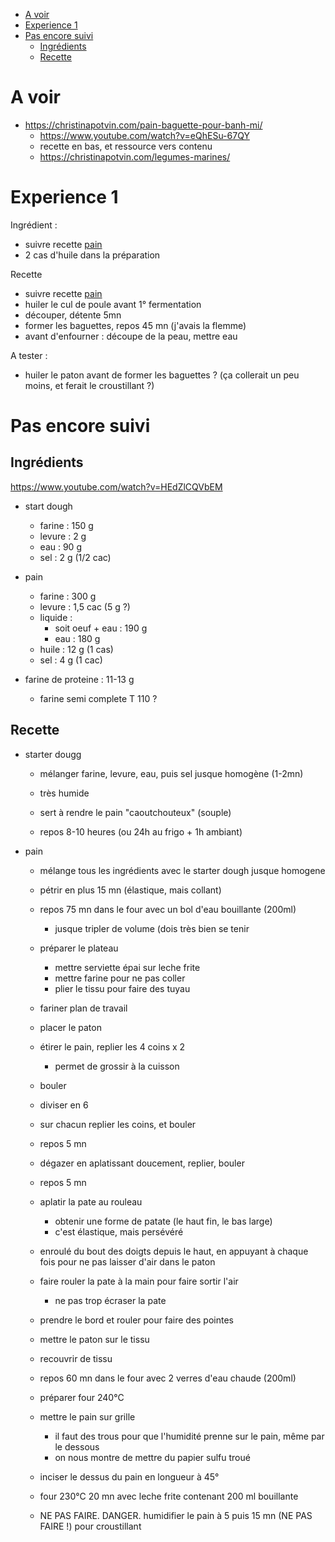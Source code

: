 
<!-- vim-markdown-toc GFM -->

* [A voir](#a-voir)
* [Experience 1](#experience-1)
* [Pas encore suivi](#pas-encore-suivi)
    * [Ingrédients](#ingrédients)
    * [Recette](#recette)

<!-- vim-markdown-toc -->

# A voir
- https://christinapotvin.com/pain-baguette-pour-banh-mi/
    - https://www.youtube.com/watch?v=eQhESu-67QY
    - recette en bas, et ressource vers contenu
    - https://christinapotvin.com/legumes-marines/

# Experience 1

Ingrédient : 
- suivre recette [pain](pain.md)
- 2 cas d'huile dans la préparation

Recette
- suivre recette [pain](pain.md)
- huiler le cul de poule avant 1° fermentation
- découper, détente 5mn
- former les baguettes, repos 45 mn (j'avais la flemme)
- avant d'enfourner : découpe de la peau, mettre eau

A tester :
- huiler le paton avant de former les baguettes ? (ça collerait un peu moins, et ferait le croustillant ?)

# Pas encore suivi
## Ingrédients
https://www.youtube.com/watch?v=HEdZlCQVbEM

- start dough
    - farine :  150 g
    - levure :  2 g
    - eau    :  90 g
    - sel    :  2 g (1/2 cac)

- pain
    - farine :  300 g
    - levure :  1,5 cac (5 g ?)
    - liquide :
        - soit oeuf + eau   :  190 g
        - eau    :  180 g
    - huile  :  12 g (1 cas)
    - sel    :  4 g (1 cac)

- farine de proteine : 11-13 g
    - farine semi complete T 110 ?


## Recette

- starter dougg
    - mélanger farine, levure, eau, puis sel jusque homogène (1-2mn)
    - très humide
    - sert à rendre le pain "caoutchouteux" (souple)

    - repos 8-10 heures (ou 24h au frigo + 1h ambiant)


- pain
    - mélange tous les ingrédients avec le starter dough jusque homogene
    - pétrir en plus 15 mn (élastique, mais collant)
    - repos 75 mn dans le four avec un bol d'eau bouillante (200ml)
        - jusque tripler de volume (dois très bien se tenir


    - préparer le plateau
        - mettre serviette épai sur leche frite
        - mettre farine pour ne pas coller
        - plier le tissu pour faire des tuyau

    - fariner plan de travail
    - placer le paton
    - étirer le pain, replier les 4 coins x 2
        - permet de grossir à la cuisson
    - bouler

    - diviser en 6
    - sur chacun replier les coins, et bouler
    - repos 5 mn

    - dégazer en aplatissant doucement, replier, bouler
    - repos 5 mn

    - aplatir la pate au rouleau
        - obtenir une forme de patate (le haut fin, le bas large)
        - c'est élastique, mais persévéré
    - enroulé du bout des doigts depuis le haut, en appuyant à chaque fois pour ne pas laisser d'air dans le paton
    - faire rouler la pate à la main pour faire sortir l'air
        - ne pas trop écraser la pate
    - prendre le bord et rouler pour faire des pointes
    
    - mettre le paton sur le tissu
    - recouvrir de tissu
    - repos 60 mn dans le four avec 2 verres d'eau chaude (200ml)

    - préparer four 240°C 
    - mettre le pain sur grille
        - il faut des trous pour que l'humidité prenne sur le pain, même par le dessous
        - on nous montre de mettre du papier sulfu troué
    - inciser le dessus du pain en longueur à 45°
    - four 230°C 20 mn avec leche frite contenant 200 ml bouillante
    - NE PAS FAIRE. DANGER. humidifier le pain à 5 puis 15 mn (NE PAS FAIRE !) pour croustillant
